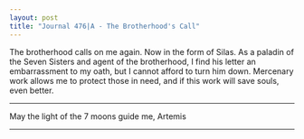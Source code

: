 ```yaml
---
layout: post
title: "Journal 476|A - The Brotherhood's Call"
---
```


The brotherhood calls on me again. Now in the form of Silas. As a paladin of the Seven Sisters and agent of the brotherhood, I find his letter an embarrassment to my oath, but I cannot afford to turn him down. Mercenary work allows me to protect those in need, and if this work will save souls, even better.

***
May the light of the 7 moons guide me,
Artemis
***
